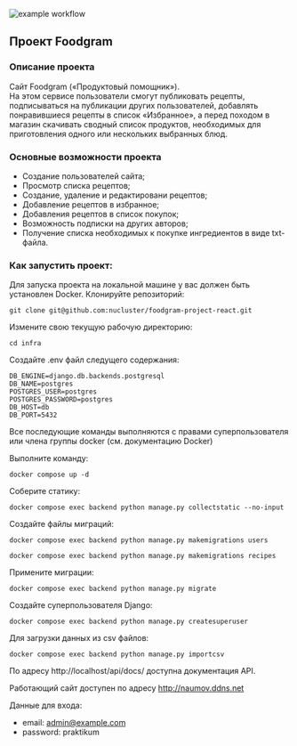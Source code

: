 ![example workflow](https://github.com/nucluster/foodgram-project-react/actions/workflows/main.yml/badge.svg)

## Проект Foodgram
### Описание проекта

Cайт Foodgram («Продуктовый помощник»).   
На этом сервисе пользователи смогут публиковать рецепты, подписываться на публикации других пользователей, добавлять понравившиеся рецепты в список «Избранное», а перед походом в магазин скачивать сводный список продуктов, необходимых для приготовления одного или нескольких выбранных блюд.

### Основные возможности проекта
- Создание пользователей сайта;
- Просмотр списка рецептов;
- Создание, удаление и редактировани рецептов;
- Добавление рецептов в избранное;
- Добавления рецептов в список покупок;
- Возможность подписки на других авторов;
- Получение списка необходимых к покупке ингредиентов в виде txt-файла.


### Как запустить проект:

Для запуска проекта на локальной машине у вас должен быть установлен Docker.
Клонируйте репозиторий:
```
git clone git@github.com:nucluster/foodgram-project-react.git
```

Измените свою текущую рабочую директорию:
```
cd infra
```

Создайте .env файл следущего содержания:
```
DB_ENGINE=django.db.backends.postgresql
DB_NAME=postgres
POSTGRES_USER=postgres
POSTGRES_PASSWORD=postgres
DB_HOST=db
DB_PORT=5432
``` 
Все последующие команды выполняются с правами суперпользователя 
или члена группы docker (см. документацию Docker) 

Выполните команду:
```
docker compose up -d
```

Соберите статику:
```
docker compose exec backend python manage.py collectstatic --no-input
```
Создайте файлы миграций:
```
docker compose exec backend python manage.py makemigrations users
```

````
docker compose exec backend python manage.py makemigrations recipes
````

Примените миграции:
```
docker compose exec backend python manage.py migrate
```

Создайте суперпользователя Django:
```
docker compose exec backend python manage.py createsuperuser
```

Для загрузки данных из csv файлов:
```
docker compose exec backend python manage.py importcsv
```


По адресу http://localhost/api/docs/ доступна документация API.


Работающий сайт доступен по адресу http://naumov.ddns.net

Данные для входа:  
- email: admin@example.com  
- password: praktikum  
